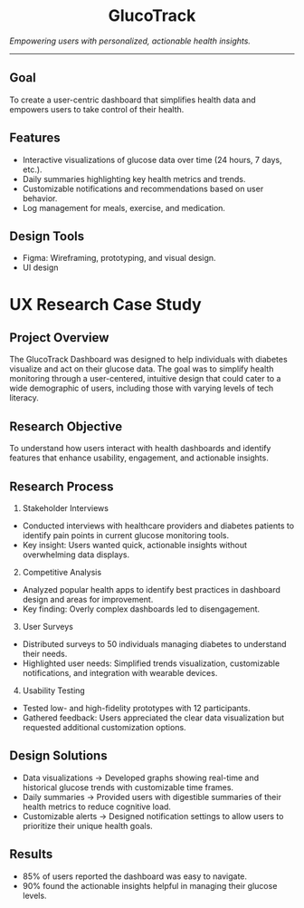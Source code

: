 <h1 align="center">GlucoTrack</h1>

*Empowering users with personalized, actionable health insights.*

---

## Goal 
To create a user-centric dashboard that simplifies health data and empowers users to take control of their health.

## Features
- Interactive visualizations of glucose data over time (24 hours, 7 days, etc.).
- Daily summaries highlighting key health metrics and trends.
- Customizable notifications and recommendations based on user behavior.
- Log management for meals, exercise, and medication.

## Design Tools
- Figma: Wireframing, prototyping, and visual design.
- UI design

# UX Research Case Study

## Project Overview
The GlucoTrack Dashboard was designed to help individuals with diabetes visualize and act on their glucose data. The goal was to simplify health monitoring through a user-centered, intuitive design that could cater to a wide demographic of users, including those with varying levels of tech literacy.

## Research Objective
To understand how users interact with health dashboards and identify features that enhance usability, engagement, and actionable insights.

## Research Process
1. Stakeholder Interviews
- Conducted interviews with healthcare providers and diabetes patients to identify pain points in current glucose monitoring tools.
- Key insight: Users wanted quick, actionable insights without overwhelming data displays.
2. Competitive Analysis
- Analyzed popular health apps to identify best practices in dashboard design and areas for improvement.
- Key finding: Overly complex dashboards led to disengagement.
3. User Surveys
- Distributed surveys to 50 individuals managing diabetes to understand their needs.
- Highlighted user needs: Simplified trends visualization, customizable notifications, and integration with wearable devices.
4. Usability Testing
- Tested low- and high-fidelity prototypes with 12 participants.
- Gathered feedback: Users appreciated the clear data visualization but requested additional customization options.

## Design Solutions
- Data visualizations -> Developed graphs showing real-time and historical glucose trends with customizable time frames.
- Daily summaries -> Provided users with digestible summaries of their health metrics to reduce cognitive load.
- Customizable alerts -> Designed notification settings to allow users to prioritize their unique health goals.

## Results
- 85% of users reported the dashboard was easy to navigate.
- 90% found the actionable insights helpful in managing their glucose levels. 






























